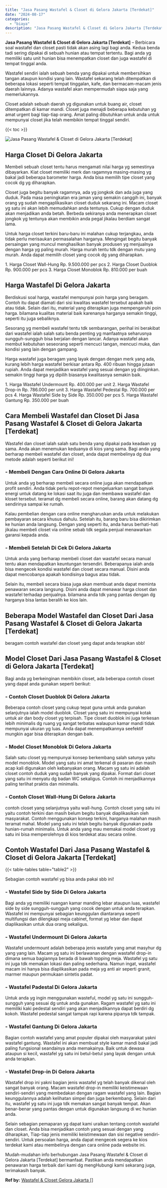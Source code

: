 ```yaml
---
title: "Jasa Pasang Wastafel & Closet di Gelora Jakarta [Terdekat]"
date: "2024-08-17"
categories: 
  - "biaya"
description: "Jasa Pasang Wastafel & Closet di Gelora Jakarta [Terdekat]. Mudah-mudahan info berhubungan Jasa Pasang Wastafel & Closet di Gelora Jakarta [Terdekat] berma..."
---
```


**Jasa Pasang Wastafel & Closet di Gelora Jakarta \[Terdekat\]** – Berbicara soal wastafel dan closet pasti tidak akan asing lagi bagi anda. Kedua benda tadi sering dipakai di sebuah hunian atau tempat tertentu. Bagi anda yg memiliki satu unit hunian bisa menempatkan closet dan juga wastafel di tempat tinggal anda.

Wastafel sendiri ialah sebuah benda yang dipakai untuk membersihkan tangan ataupun kondisi yang lain. Wastafel sekarang telah ditempatkan di beberapa lokasi seperti tempat tinggalan, kafe, dan bermacam-macam jenis daerah lainnya. Adanya wastafel akan mempermudah siapa saja yang memerlukannya.

Closet adalah sebuah daerah yg digunakan untuk buang air, closet ditempatkan di kamar mandi. Closet juga menajdi beberapa kebutuhan yg amat urgent bagi tiap-tiap orang. Amat paling dibutuhkan untuk anda untuk mempunyai closet jika telah membikin tempat tinggal sendiri.

{{< toc >}}

![Jasa Pasang Wastafel & Closet di Gelora Jakarta [Terdekat]](/images/wastafel-closet-murah28.png)

## Harga Closet Di Gelora Jakarta

Membeli sebuah closet tentu harus mengamati nilai harga yg semestinya dibayarkan. Kiat closet memiliki merk dan ragamnya masing-masing yg bakal jadi beberapa barometer harga. Anda bisa memilih tipe closet yang cocok dg yg diharapkan.

Closet juga begitu banyak ragamnya, ada yg jongkok dan ada juga yang duduk. Pada masa peningkatan era jaman yang semakin canggih ini, banyak orang yg sudah mengaplikasikan closet duduk sekarang ini. Macam closet yg satu ini akan lebih memudahkan anda tentunya. Cukup dengan duduk akan menjadikan anda betah. Berbeda sekiranya anda menerapkan closet jongkok yg tentunya akan membikin anda pegal jikalau berdiam sangat lama.

Untuk harga closet terkini baru-baru ini malahan cukup terjangkau, anda tidak perlu merisaukan permasalahan harganya. Mengingat begitu banyak persaingan yang muncul menghasilkan banyak produsen yg menjualnya dengan harga yg paling murah. Harga murah tentu tdk dengan mutu yang murah. Anda dapat memilih closet yang cocok dg yang diharapkan.

1\. Harga Closet Wall-Hung Rp. 9.500.000 per pcs 2. Harga Closet Duoblok Rp. 900.000 per pcs 3. Harga Closet Monoblok Rp. 810.000 per buah

## Harga Wastafel Di Gelora Jakarta

Berdiskusi soal harga, wastafel mempunyai poin harga yang beragam. Contoh itu dapat diamati dari sisi kwalitas wastafel tersebut apakah baik atau tidak. Selain dari itu, material yang diterapkan juga mempengaruhi poin harga. bilamana kualitas material baik karenanya harganya semakin tinggi, seperti itu juga sebaliknya.

Sesorang yg membeli wastafel tentu tdk sembarangan, perihal ini berakibat dari wastafel ialah salah satu benda penting yg manfaatnya seharusnya sungguh-sungguh bisa berjalan dengan lancar. Adanya wastafel akan membut kebutuhan seseorang seperti mencuci tangan, mencuci muka, dan kondisi yang lain dengan gampang.

Harga wastafel juga beragam yang layak dengan dengan merk yang ada, kurang lebih harga wastafel berkisar antara Rp. 400 ribuan hingga jutaan rupiah. Anda dapat menjadikan wastafel yang sesuai dengan yg diinginkan. semakin tinggi harga yg dipilih biasanya kwalitasnya semakin baik.

1\. Harga Wastafel Undermount Rp. 400.000 per unit 2. Harga Wastafel Drop-in Rp. 786.000 per unit 3. Harga Wastafel Pedestal Rp. 700.000 per pcs 4. Harga Wastafel Side by Side Rp. 350.000 per pcs 5. Harga Wastafel Gantung Rp. 350.000 per buah

## Cara Membeli Wastafel dan Closet Di Jasa Pasang Wastafel & Closet di Gelora Jakarta \[Terdekat\]

Wastafel dan closet ialah salah satu benda yang dipakai pada keadaan yg sama. Anda akan menemukan keduanya di kios yang sama. Bagi anda yang berharap membeli wastafel dan closet, anda dapat membelinya dg dua metode adalah seperti berikut ini!

### \- Membeli Dengan Cara Online Di Gelora Jakarta

Untuk anda yg berharap membeli secara online juga akan mendapatkan profit sendiri. Anda tidak perlu repot-repot mengeluarkan sangat banyak energi untuk datang ke lokasi saat itu juga dan membawa wastafel dan kloset tersebut. teramat dg membeli secara online, barang akan datang dg sendirinya sampai ke rumah.

Kalau pembelian dengan cara online mengharuskan anda untuk melakukan pembayaran secara khusus dahulu. Setelah itu, barang baru bisa dikirimkan ke hunian anda langsung. Dengan yang seperti itu, anda harus berhati-hati jikalau membeli closet via online sebab tdk segala penjual menawarkan garansi kepada anda.

### \- Membeli Setelah Di Cek Di Gelora Jakarta

Untuk anda yang berharap membeli closet dan wastafel secara manual tentu akan mendapatkan keuntungan tersendiri. Beberapanya ialah anda bisa mengecek kondisi wastafel dan closet secara manual. Disini anda dapat mencobanya apakah kondisinya bagus atau tidak.

Selain itu, membeli secara biasa juga akan membuat anda dapat meminta penawaran secara langsung. Disini anda dapat menawar harga closet dan wastafel terhadap penjualnya. bilamana anda tdk yang pantas dengan dg harganya bisa lantas beralih ke kios lain.

## Beberapa Model Wastafel dan Closet Dari Jasa Pasang Wastafel & Closet di Gelora Jakarta \[Terdekat\]

beragam contoh wastafel dan closet yang dapat anda terapkan sbb!

## Model Closet Dari Jasa Pasang Wastafel & Closet di Gelora Jakarta \[Terdekat\]

Bagi anda yg berkeinginan membikin closet, ada beberapa contoh closet yang dapat anda gunakan seperti berikut:

### \- Contoh Closet Duoblok Di Gelora Jakarta

Beberapa contoh closet yang cukup tepat guna untuk anda gunakan selanjutnya ialah model duoblok. Closet yang satu ini mempunyai kotak untuk air dan body closet yg terpisah. Tipe closet duoblok ini juga terkesan lebih minimalis dg ruang yg sangat terbatas walaupun kamar mandi tidak mempunyai ukuran yg luas. Anda dapat menempatkannya seefektif mungkin agar bisa diterapkan dengan baik.

### \- Model Closet Monoblok Di Gelora Jakarta

Salah satu closet yg mempunyai konsep berkembang salah satunya yaitu model monoblok. Model yang satu ini amat terkenal di pasaran dan masih acap kali digunakan oleh kebanyakan orang. Macam yg satu ini adalah closet contoh duduk yang sudah banyak yang dipakai. Format dari closet yang satu ini menyatu dg badan WC sekaligus. Contoh ini menjadikannya paling terlihat praktis dan minimalis.

### \- Contoh Closet Wall-Hung Di Gelora Jakarta

contoh closet yang selanjutnya yaitu wall-hung. Contoh closet yang satu ini yaitu contoh terkini dan masih belum begitu banyak diaplikasikan oleh masyarakat. Contoh menggunakan konsep terkini, harganya malahan masih teramat mahal. Model yang satu ini telah begitu banyak digunakan pada hunian-rumah minimalis. Untuk anda yang mau memakai model closet yg satu ini bisa memperolehnya di kios terdekat atau secara online.

## Contoh Wastafel Dari Jasa Pasang Wastafel & Closet di Gelora Jakarta \[Terdekat\]

{{< table-tables table="table2" >}}

Sebagian contoh wastafel yg bisa anda pakai sbb ini!

### \- Wastafel Side by Side Di Gelora Jakarta

Bagi anda yg memiliki ruangan kamar manding lebar ataupun luas, wastafel side by side sungguh-sungguh yang cocok dengan untuk anda terapkan. Wastafel ini mempunyai sebagian keunggulan diantaranya seperti multifungsi dan dilengkapi meja cabinet, format yg lebar dan dapat diaplikasikan untuk dua orang sekaligus.

### \- Wastafel Undermount Di Gelora Jakarta

Wastafel undermount adalah beberapa jenis wastafe yang amat masyhur dg yang yang lain. Macam yg satu ini berlawanan dengan wastafel drop-in dimana semua bagiannya berada di bawah topping meja. Wastafel yg satu ini juga tdk memakan lokasi dan paling sederhana. Namun ingat, wastafel macam ini hanya bisa diaplikasikan pada meja yg anti air seperti granit, marmer maupun permukaan sintetis padat.

### \- Wastafel Padestal Di Gelora Jakarta

Untuk anda yg ingin menggunakan wasteful, model yg satu ini sungguh-sungguh yang sesuai dg untuk anda gunakan. Ragam wastafel yg satu ini memiliki kaki pedestal sendiri yang akan menjadikannya dapat berdiri dg kokoh. Wastafel pedestal sangat tampak rapi karena pipanya tdk tampak.

### \- Wastafel Gantung Di Gelora Jakarta

Bagian contoh wastafel yang amat populer dipakai oleh masyarakat yakni wastafel gantung. Wastafel ini akan membuat style kamar mandi bakal jadi paling fungsional seandainya anda memakainya. Baik untuk dewasa ataupun si kecil, wastafel yg satu ini betul-betul yang layak dengan untuk anda terapkan.

### \- Wastafel Drop-in Di Gelora Jakarta

Wastafel drop ini yakni bagian jenis wastafel yg telah banyak dikenal oleh sangat banyak orang. Macam wastafel drop-in memiliki keistimewaan sendiri-sendiri yang membedakan dengan ragam wastafel yang lain. Bagian keunggulannya adalah kelihatan simpel dan juga berkembang. Selain dari itu, wastafel yg satu ini juga tdk memakan sangat banyak tempat. Akan benar-benar yang pantas dengan untuk digunakan langsung di wc hunian anda.

Selain sebagian pemaparan yg dapat kami uraikan tentang contoh wastafel dan closet. Anda bisa menjadikan contoh yang sesuai dengan yang diharapkan, Tiap-tiap jenis memiliki keistimewaan dan sisi negative sendiri-sendiri. Untuk persoalan harga, anda dapat mengecek segera ke kios terdekat kami atau membelinya dengan cara online pada website ini.

Mudah-mudahan info berhubungan Jasa Pasang Wastafel & Closet di Gelora Jakarta \[Terdekat\] bermanfaat. Pastikan anda mendapatkan penawaran harga terbaik dari kami dg mengHubungi kami sekarang juga, terimakasih banyak.

**Ref by:** [Wastafel & Closet Gelora Jakarta []](https://id.wikipedia.org/wiki/Wastafel)
